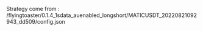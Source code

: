 Strategy come from : /flyingtoaster/0.1.4_1sdata_auenabled_longshort/MATICUSDT_20220821092943_dd509/config.json